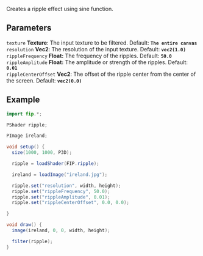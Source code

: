 Creates a ripple effect using sine function.

## Parameters
`texture` **Texture**: The input texture to be filtered. Default: **`The entire canvas`**
<br>
`resolution` **Vec2**: The resolution of the input texture. Default: **`vec2(1.0)`**
<br>
`rippleFrequency` **Float:** The frequency of the ripples. Default: **`50.0`**
<br>
`rippleAmplitude` **Float:** The amplitude or strength of the ripples. Default: **`0.01`**
<br>
`rippleCenterOffset` **Vec2**: The offset of the ripple center from the center of the screen. Default: **`vec2(0.0)`**


## Example
```java
import fip.*;

PShader ripple;

PImage ireland;

void setup() {
  size(1000, 1000, P3D);

  ripple = loadShader(FIP.ripple);

  ireland = loadImage("ireland.jpg");

  ripple.set("resolution", width, height);
  ripple.set("rippleFrequency", 50.0);
  ripple.set("rippleAmplitude", 0.01);
  ripple.set("rippleCenterOffset", 0.0, 0.0);

}

void draw() {
  image(ireland, 0, 0, width, height);

  filter(ripple);
}

```